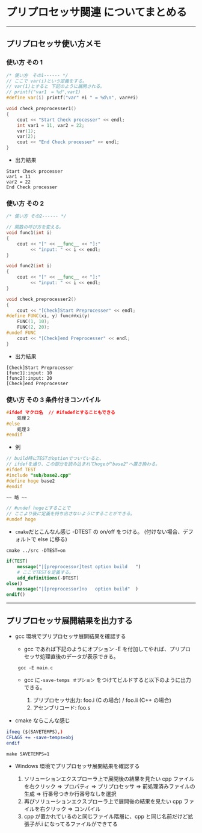 # プリプロセッサ関連 についてまとめる

---

## プリプロセッサ使い方メモ

### 使い方 その 1

```cpp
/* 使い方　その1------ */
// ここで var(i)という定義をする。
// var(1)とすると 下記のように展開される。
// printf("var1　= %d",var1)
#define var(i) printf("var" #i " = %d\n", var##i)

void check_preprocesser1()
{
    cout << "Start Check processer" << endl;
    int var1 = 11, var2 = 22;
    var(1);
    var(2);
    cout << "End Check processer" << endl;
}
```

- 出力結果

```shell
Start Check processer
var1 = 11
var2 = 22
End Check processer
```

### 使い方 その 2

```cpp
/* 使い方 その2------ */

// 関数の呼び方を変える。
void func1(int i)
{
    cout << "[" << __func__ << "]:"
         << "input: " << i << endl;
}

void func2(int i)
{
    cout << "[" << __func__ << "]:"
         << "input: " << i << endl;
}

void check_preprocesser2()
{
    cout << "[Check]Start Preprocesser" << endl;
#define FUNC(xi, y) func##xi(y)
    FUNC(1, 10);
    FUNC(2, 20);
#undef FUNC
    cout << "[Check]end Preprocesser" << endl;
}
```

- 出力結果

```shell
[Check]Start Preprocesser
[func1]:input: 10
[func2]:input: 20
[Check]end Preprocesser
```

### 使い方 その 3 条件付きコンパイル

```cpp
#ifdef マクロ名  // #ifndefとすることもできる
    処理２
#else
    処理３
#endif
```

- 例

```cpp
// build時にTESTがoptionでついていると、
// ifdefを通り、この部分を読み込まれてhogeが"base2"へ置き換わる。
#ifdef TEST
#include "sub/base2.cpp"
#define hoge base2
#endif

~~ 略 ~~

// #undef hogeとすることで
// ここより後に定義を持ち出さないようにすることができる。
#undef hoge
```

- `cmake`だとこんなん感じ -DTEST の on/off をつける。
  (付けない場合、デフォルトで else に移る)

```shell
cmake ../src -DTEST=on
```

```cmake
if(TEST)
    message("|[preprocessor]test option build   ")
    # ここでTESTを定義する。
    add_definitions(-DTEST)
else()
    message("|[preprocessor]no   option build"  )
endif()
```

---

## プリプロセッサ展開結果を出力する

- gcc 環境でプリプロセッサ展開結果を確認する

  - gcc であれば下記のようにオプション -E を付加してやれば、プリプロセッサ処理直後のデータが表示できる。

  ```shell
   gcc -E main.c
  ```

  - gcc に`-save-temps オプション` をつけてビルドすると以下のように出力できる。

    1. プリプロセッサ出力: foo.i (C の場合) / foo.ii (C++ の場合)
    2. アセンブリコード: foo.s

- cmake ならこんな感じ

```cmake
ifneq ($(SAVETEMPS),)
CFLAGS += -save-temps=obj
endif
```

```shell
make SAVETEMPS=1
```

- Windows 環境でプリプロセッサ展開結果を確認する

  1. ソリューションエクスプローラ上で展開後の結果を見たい cpp ファイルを右クリック ⇒ プロパティ ⇒ プリプロセッサ ⇒ 前処理済みファイルの生成 ⇒ 行番号つきか行番号なしを選択
  2. 再びソリューションエクスプローラ上で展開後の結果を見たい cpp ファイルを右クリック ⇒ コンパイル
  3. cpp が置かれているのと同じファイル階層に、cpp と同じ名前だけど拡張子が.i になってるファイルができてる
